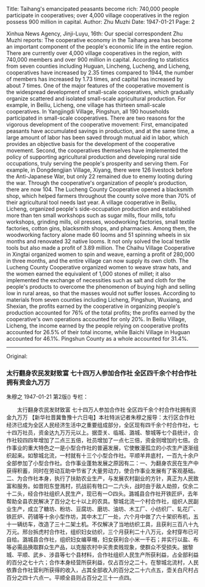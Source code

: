 Title: Taihang's emancipated peasants become rich: 740,000 people participate in cooperatives; over 4,000 village cooperatives in the region possess 900 million in capital.
Author: Zhu Muzhi
Date: 1947-01-21
Page: 2

Xinhua News Agency, Jinji-Luyu, 16th: Our special correspondent Zhu Muzhi reports: The cooperative economy in the Taihang area has become an important component of the people's economic life in the entire region. There are currently over 4,000 village cooperatives in the region, with 740,000 members and over 900 million in capital. According to statistics from seven counties including Huguan, Lincheng, Lucheng, and Licheng, cooperatives have increased by 2.35 times compared to 1944, the number of members has increased by 1.73 times, and capital has increased by about 7 times. One of the major features of the cooperative movement is the widespread development of small-scale cooperatives, which gradually organize scattered and isolated small-scale agricultural production. For example, in Beiliu, Licheng, one village has thirteen small-scale cooperatives. In Yangjingdi Village, Pingshun, all 190 households participated in small-scale cooperatives. There are two reasons for the vigorous development of the cooperative movement: First, emancipated peasants have accumulated savings in production, and at the same time, a large amount of labor has been saved through mutual aid in labor, which provides an objective basis for the development of the cooperative movement. Second, the cooperatives themselves have implemented the policy of supporting agricultural production and developing rural side occupations, truly serving the people's prosperity and serving them. For example, in Dongdengjian Village, Xiyang, there were 126 livestock before the Anti-Japanese War, but only 22 remained due to enemy looting during the war. Through the cooperative's organization of people's production, there are now 104. The Lucheng County Cooperative opened a blacksmith shop, which helped farmers throughout the county solve more than 70% of their agricultural tool needs last year. A village cooperative in Beiliu, Licheng, organized people's side-occupation production and established more than ten small workshops such as sugar mills, flour mills, tofu workshops, grinding mills, oil presses, woodworking factories, small textile factories, cotton gins, blacksmith shops, and pharmacies. Among them, the woodworking factory alone made 60 looms and 51 spinning wheels in six months and renovated 32 native looms. It not only solved the local textile tools but also made a profit of 3.89 million. The Chaihu Village Cooperative in Xingtai organized women to spin and weave, earning a profit of 280,000 in three months, and the entire village can now supply its own cloth. The Lucheng County Cooperative organized women to weave straw hats, and the women earned the equivalent of 1,000 stones of millet; it also implemented the exchange of necessities such as salt and cloth for the people's products to overcome the phenomenon of buying high and selling low in rural areas, so that the masses would not suffer losses. According to materials from seven counties including Licheng, Pingshun, Wuxiang, and Shexian, the profits earned by the cooperative in organizing people's production accounted for 76% of the total profits; the profits earned by the cooperative's own operations accounted for only 20%. In Beiliu Village, Licheng, the income earned by the people relying on cooperative profits accounted for 26.5% of their total income, while Baichi Village in Huguan accounted for 46.1%. Pingshun County as a whole accounted for 31.4%.



<hr /> 

Original: 


### 太行翻身农民发财致富  七十四万人参加合作社  全区四千余个村合作社拥有资金九万万
朱穆之
1947-01-21
第2版()
专栏：

　　太行翻身农民发财致富
    七十四万人参加合作社
    全区四千余个村合作社拥有资金九万万
    【新华社晋冀鲁豫十六日电】本社特派记者朱穆之报导：太行区合作社经济已成为全区人民经济生活中之重要组成部分，全区现有四千余个村合作社，七十四万社员，资金达九万万元以上。据壶关、临城、潞城、黎城等七个县统计，合作社较四四年增加了二点三五倍，社员增加了一点七三倍，资金则增加约七倍。合作事业的重大特色之一是小型合作社的普遍发展，它使散漫孤立的小农生产逐渐组织起来。如黎城北流，一村就有十三个小型合作社。平顺羊井底村，一百九十余户全部参加了小型合作社。合作事业蓬勃发展之原因有二：一、为翻身农民在生产中获得积蓄，同时在劳动互助中节省了大量劳动力，使合作事业发展有了客观基础。二、为合作社本身，执行了扶助农业生产，与发展农村副业的方针，真正为人民致富和服务。如昔阳东登溅村，抗战前有牲口一二六头，战时由于敌人劫掠，仅余二十二头，经合作社组织人民生产，现已有一○四头。潞城县合作社开铁匠炉，去年帮助全县农民解决了百分之七十以上的农具。黎城北流一个村合作社，组织人民副业生产，成立了糖坊、粉坊、豆腐坊、磨坊、油坊、木工厂、小纺织厂、轧花厂、铁匠炉、药铺等十余小型作坊，其中木工厂一处，六个月中做了六十架织布机，五十一辆纺车，改造了三十二架土机。不仅解决了当地纺织工具，且获利三百八十九万元。邢台拆虎村合作社，组织妇女纺织，三个月获利二十八万元，全村穿布已可自给。潞城县合作社，组织妇女编草帽，妇女获利合小米一千石；并实行以盐、布等必需品换取群众生产品，以克服农村中买贵卖贱现象，使群众不受损失。据黎城、平顺、武乡、涉县等七个县材料，合作社组织人民生产所获利益，占全部利益的百分之七十六；合作本身经营所获利益，仅占百分之二十。在黎城北流村，人民依靠合作社营利所获得的收入，占其全部收入的百分之二十六点五，壶关白尺村占百分之四十六点一。平顺全县则占百分之三十一点四。
